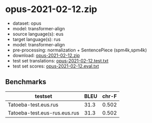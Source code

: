 # opus-2021-02-12.zip

* dataset: opus
* model: transformer-align
* source language(s): eus
* target language(s): rus
* model: transformer-align
* pre-processing: normalization + SentencePiece (spm4k,spm4k)
* download: [opus-2021-02-12.zip](https://object.pouta.csc.fi/Tatoeba-MT-models/eus-rus/opus-2021-02-12.zip)
* test set translations: [opus-2021-02-12.test.txt](https://object.pouta.csc.fi/Tatoeba-MT-models/eus-rus/opus-2021-02-12.test.txt)
* test set scores: [opus-2021-02-12.eval.txt](https://object.pouta.csc.fi/Tatoeba-MT-models/eus-rus/opus-2021-02-12.eval.txt)

## Benchmarks

| testset               | BLEU  | chr-F |
|-----------------------|-------|-------|
| Tatoeba-test.eus.rus 	| 31.3 	| 0.502 |
| Tatoeba-test.eus-rus.eus.rus 	| 31.3 	| 0.502 |

